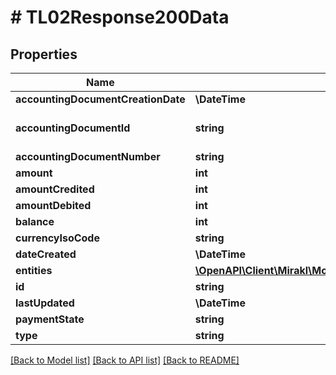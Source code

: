 # # TL02Response200Data

## Properties

Name | Type | Description | Notes
------------ | ------------- | ------------- | -------------
**accountingDocumentCreationDate** | **\DateTime** | The billing cycle&#39;s accounting document creation date | [optional]
**accountingDocumentId** | **string** | The billing cycle&#39;s accounting document id. This field is only available for documents requests of the type: &lt;code&gt;SHOP_BILLING_CYCLE_PURCHASE_ORDER&lt;/code&gt;. | [optional]
**accountingDocumentNumber** | **string** | The billing cycle&#39;s accounting document number | [optional]
**amount** | **int** | The amount. | [optional]
**amountCredited** | **int** | The amount credited. | [optional]
**amountDebited** | **int** | The amount debited. | [optional]
**balance** | **int** | The balance of the transaction. | [optional]
**currencyIsoCode** | **string** | The currency of the shop (iso format) | [optional]
**dateCreated** | **\DateTime** | Creation date of the transaction line | [optional]
**entities** | [**\OpenAPI\Client\Mirakl\Model\TL02Response200DataEntities**](TL02Response200DataEntities.md) |  | [optional]
**id** | **string** | Identifier of the transaction | [optional]
**lastUpdated** | **\DateTime** | Date of last update of the transaction line | [optional]
**paymentState** | **string** | The payment state of the transaction. | [optional]
**type** | **string** | Type of transaction (refund, transaction fee, etc ...) | [optional]

[[Back to Model list]](../../README.md#models) [[Back to API list]](../../README.md#endpoints) [[Back to README]](../../README.md)
